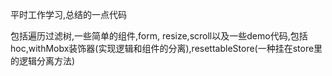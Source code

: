 平时工作学习,总结的一点代码

包括遍历过滤树,一些简单的组件,form, resize,scroll以及一些demo代码,包括hoc,withMobx装饰器(实现逻辑和组件的分离),resettableStore(一种挂在store里的逻辑分离方法)

